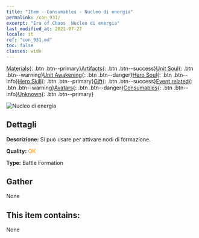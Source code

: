 ```yaml
---
title: "Item - Consumables - Nucleo di energia"
permalink: /con_931/
excerpt: "Era of Chaos  Nucleo di energia"
last_modified_at: 2021-07-27
locale: it
ref: "con_931.md"
toc: false
classes: wide
---
```

 [Materials](/ItemsIT/){: .btn .btn--primary}[Artifacts](/ItemsIT/Artifacts/){: .btn .btn--success}[Unit Soul](/ItemsIT/UnitSoul/){: .btn .btn--warning}[Unit Awakening](/ItemsIT/UnitAwakening/){: .btn .btn--danger}[Hero Soul](/ItemsIT/HeroSoul/){: .btn .btn--info}[Hero Skill](/ItemsIT/HeroSkill/){: .btn .btn--primary}[Gift](/ItemsIT/Gift/){: .btn .btn--success}[Event related](/ItemsIT/Events/){: .btn .btn--warning}[Avatars](/ItemsIT/Avatars/){: .btn .btn--danger}[Consumables](/ItemsIT/Consumables/){: .btn .btn--info}[Unknown](/ItemsIT/Unknown/){: .btn .btn--primary}

 ![Nucleo di energia](/images/t/i_40019.png)

## Dettagli
 **Descrizione:** Si può usare per attivare nodi di formazione.

 **Quality:** <span style="color: #FF8C00">OK</span>

 **Type:** Battle Formation

## Gather

  None

## This item contains:

  None

